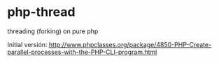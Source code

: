 php-thread
==========

threading (forking) on pure php

Initial versión: http://www.phpclasses.org/package/4850-PHP-Create-parallel-processes-with-the-PHP-CLI-program.html

